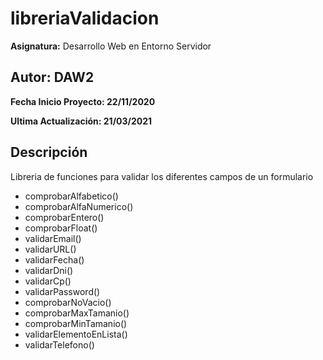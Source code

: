 # libreriaValidacion

**Asignatura:** Desarrollo Web en Entorno Servidor

## Autor: DAW2

**Fecha Inicio Proyecto: 22/11/2020**

**Ultima Actualización: 21/03/2021**

## Descripción 
Libreria de funciones para validar los diferentes campos de un formulario

* comprobarAlfabetico()
* comprobarAlfaNumerico()
* comprobarEntero()
* comprobarFloat()
* validarEmail()
* validarURL()
* validarFecha()
* validarDni()
* validarCp()
* validarPassword()
* comprobarNoVacio()
* comprobarMaxTamanio()
* comprobarMinTamanio()
* validarElementoEnLista()
* validarTelefono()